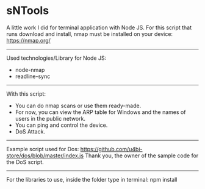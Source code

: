 # sNTools
A little work I did for terminal application with Node JS.
For this script that runs download and install, nmap must be installed on your device: https://nmap.org/

----------------------------------------------------------
Used technologies/Library for Node JS: 
- node-nmap
- readline-sync
---------------------------------------------------------
With this script:
- You can do nmap scans or use them ready-made.
- For now, you can view the ARP table for Windows and the names of users in the public network.
- You can ping and control the device.
- DoS Attack.
---------------------------------------------------------
Example script used for Dos: 
https://github.com/u4bi-store/dos/blob/master/index.js
Thank you, the owner of the sample code for the DoS script.

---------------------------------------------------------
For the libraries to use, inside the folder type in terminal:
npm install
